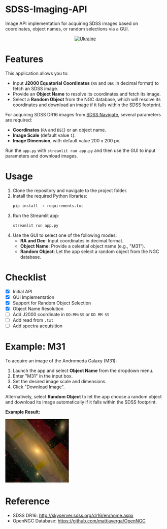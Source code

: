 # SDSS-Imaging-API
Image API implementation for acquiring SDSS images based on coordinates, object names, or random selections via a GUI.

<p align="center"> <a href="https://how-to-help-ukraine-now.super.site" target="_blank"> <img src="https://emojipedia-us.s3.dualstack.us-west-1.amazonaws.com/thumbs/120/google/313/flag-ukraine_1f1fa-1f1e6.png" alt="Ukraine" width="50" height="50"/> </a>

# Features

This application allows you to:
- Input **J2000 Equatorial Coordinates** (`RA` and `DEC` in decimal format) to fetch an SDSS image.
- Provide an **Object Name** to resolve its coordinates and fetch its image.
- Select a **Random Object** from the NGC database, which will resolve its coordinates and download an image if it falls within the SDSS footprint.

For acquiring SDSS DR16 images from [SDSS Navigate](http://skyserver.sdss.org/dr16/en/tools/chart/navi.aspx?), several parameters are required:
- **Coordinates** (`RA` and `DEC`) or an object name.
- **Image Scale** (default value `1`).
- **Image Dimension**, with default value 200 x 200 px.

Run the `app.py` with `streamlit run app.py` and then use the GUI to input parameters and download images.

# Usage

1. Clone the repository and navigate to the project folder.
2. Install the required Python libraries:
   ```bash
   pip install -r requirements.txt
   ```
3. Run the Streamlit app:
   ```bash
   streamlit run app.py
   ```
4. Use the GUI to select one of the following modes:
   - **RA and Dec**: Input coordinates in decimal format.
   - **Object Name**: Provide a celestial object name (e.g., "M31").
   - **Random Object**: Let the app select a random object from the NGC database.

# Checklist

- [x] Initial API
- [x] GUI Implementation
- [x] Support for Random Object Selection
- [x] Object Name Resolution
- [ ] Add J2000 coordinate in `DD:MM:SS` or `DD MM SS`
- [ ] Add read from `.txt`
- [ ] Add spectra acquisition

# Example: M31

To acquire an image of the Andromeda Galaxy (M31):

1. Launch the app and select **Object Name** from the dropdown menu.
2. Enter "M31" in the input box.
3. Set the desired image scale and dimensions.
4. Click "Download Image".

Alternatively, select **Random Object** to let the app choose a random object and download its image automatically if it falls within the SDSS footprint.

**Example Result:**

![M31](images/img_RAJ_10.6847_DEJ_41.268.jpg)

# Reference
- SDSS DR16: http://skyserver.sdss.org/dr16/en/home.aspx
- OpenNGC Database: https://github.com/mattiaverga/OpenNGC

